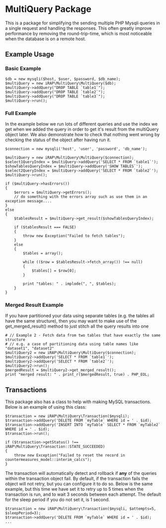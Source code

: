 # MultiQuery Package
This is a package for simplifying the sending multiple PHP Mysqli queries in a single request and handling the responses. This often greatly improve performance by removing the round-trip-time, which is most noticeable when the database is on a remote host.

## Example Usage

### Basic Example
```
$db = new mysqli($host, $user, $password, $db_name);
$multiQuery = new iRAP\MultiQuery\MultiQuery($db);
$multiQuery->addQuery("DROP TABLE `table1`");
$multiQuery->addQuery("DROP TABLE `table2`");
$multiQuery->addQuery("DROP TABLE `table3`");
$multiQuery->run();
```

### Full Example
In the example below we run lots of different queries and use the index we get when we added the 
query in order to get it's result from the multiQuery object later. We also demonstrate how to
check that nothing went wrong by checking the status of the object after having run it.

```
$connection = new mysqli('host', 'user', 'password', 'db_name');

$multiQuery = new iRAP\MultiQuery\MultiQuery($connection);
$select1QueryIndex = $multiQuery->addQuery('SELECT * FROM `table1`');
$showTablesQueryIndex = $multiQuery->addQuery('SHOW TABLES`');
$select2QueryIndex = $multiQuery->addQuery('SELECT * FROM `table2`');
$multiQuery->run();

if ($multiQuery->hasErrors())
{
    $errors = $multiQuery->getErrors();
    // do something with the errors array such as use them in an exception message....
}
else 
{
    $tablesResult = $multiQuery->get_result($showTablesQueryIndex);

    if ($tablesResult === FALSE)
    {
        throw new Exception("Failed to fetch tables");
    }
    else
    {
        $tables = array();

        while (($row = $tablesResult->fetch_array()) !== null)
        {
            $tables[] = $row[0];
        }

        print "tables: " . implode(", ", $tables);
    }
}
```

### Merged Result Example
If you have partitioned your data using separate tables (e.g. the tables all have the same
structure), then you may want to make use of the get_merged_result() method to just stitch
all the query results into one
```
# // Example 2 - Fetch data from two tables that have exactly the same structure 
# // e.g. a case of partitioning data using table names like "dataset1", "dataset2"
$multiQuery2 = new iRAP\MultiQuery\MultiQuery($connection);
$multiQuery2->addQuery('SELECT * FROM `table1`');
$multiQuery2->addQuery('SELECT * FROM `table2`');
$multiQuery2->run();
$mergedResult = $multiQuery2->get_merged_result();
print "merged result: " . print_r($mergedResult, true) . PHP_EOL;
```


## Transactions
This package also has a class to help with making MySQL transactions. Below is an example of using this class:

```
$transaction = new iRAP\MultiQuery\Transaction($mysqli);
$transaction->addQuery('DELETE FROM `myTable` WHERE id = ' . $id);
$transaction->addQuery('INSERT INTO `myTable` SELECT * FROM `myTable2` WHERE id = ' . $id);
$transaction->run();

if ($transaction->getStatus() !== iRAP\MultiQuery\Transaction::STATE_SUCCEEDED)
{
    throw new Exception("Failed to reset the record in countermeasures_model::interim_calcs");
}
```

The transaction will automatically detect and rollback if **any** of the queries within the transaction object fail. By default, if the transaction fails the object will not retry, but you can configure it to do so. Below is the same example, but this time we have set it to retry up to 5 times when the transaction is run, and to wait 3 seconds between each attempt. The default for the sleep period if you do not set it, is 1 second.

```
$transaction = new iRAP\MultiQuery\Transaction($mysqli, $attempts=5, $sleepPeriod=3);
$transaction->addQuery('DELETE FROM `myTable` WHERE id = ' . $id);
...
```